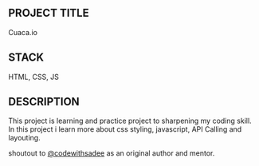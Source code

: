 ## PROJECT TITLE
Cuaca.io

## STACK
HTML, CSS, JS

## DESCRIPTION
This project is learning and practice project to sharpening my coding skill. In this project i learn more about css styling, javascript, API Calling and layouting. 

shoutout to [@codewithsadee](https://www.github.com/codewithsadee) as an original author and mentor. 